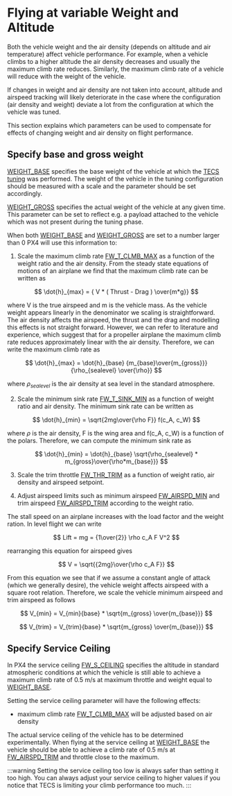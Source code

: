 # Flying at variable Weight and Altitude
Both the vehicle weight and the air density (depends on altitude and air temperature) affect vehicle performance. For example, when a vehicle climbs to a higher altitude the air density decreases and usually the maximum climb rate reduces.
Similarly, the maximum climb rate of a vehicle will reduce with the weight of the vehicle.

If changes in weight and air density are not taken into account, altitude and airspeed tracking will likely deteriorate in the case where the configuration (air density and weight) deviate a lot from the configuration at which the vehicle was tuned.

This section explains which parameters can be used to compensate for effects of changing weight and air density on flight performance.

## Specify base and gross weight
[WEIGHT_BASE](../advanced_config/parameter_reference.md#WEIGHT_BASE) specifies the base weight of the vehicle at which the [TECS tuning](position_tuning_guide_fixedwing.md#tecs-tuning-altitude-and-airspeed) was performed. The weight of the vehicle in the tuning configuration should be measured with a scale and the parameter should be set accordingly.

[WEIGHT_GROSS](../advanced_config/parameter_reference.md#WEIGHT_BASE) specifies the actual weight of the vehicle at any given time. This parameter can be set to reflect e.g. a payload attached to the vehicle which was not present during the tuning phase.

When both [WEIGHT_BASE](../advanced_config/parameter_reference.md#WEIGHT_BASE) and [WEIGHT_GROSS](../advanced_config/parameter_reference.md#WEIGHT_GROSS) are set to a number larger than 0 PX4 will use this information to:

1. Scale the maximum climb rate [FW_T_CLMB_MAX](../advanced_config/parameter_reference.md#FW_T_CLMB_MAX) as a function of the weight ratio and the air density.
From the steady state equations of motions of an airplane we find that the maximum climb rate can be written as

$$ \dot{h}_{max} = { V * ( Thrust - Drag ) \over{m*g}}  $$

where V is the true airspeed and m is the vehicle mass. As the vehicle weight appears linearly in the denominator we scaling is straightforward. The air density affects the airspeed, the thrust and the drag and modelling this effects is not straight forward. However, we can refer to literature and experience, which suggest that for a propeller airplane the maximum climb rate reduces approximately linear with the air density. Therefore, we can write the maximum climb rate as


$$ \dot{h}_{max} = \dot{h}_{base} {m_{base}\over{m_{gross}}} {\rho_{sealevel} \over{\rho}} $$

where $\rho_{sealevel}$ is the air density at sea level in the standard atmosphere.


2. Scale the minimum sink rate [FW_T_SINK_MIN](../advanced_config/parameter_reference.md#FW_T_SINK_MIN) as a function of weight ratio and air density.
The minimum sink rate can be written as

$$ \dot{h}_{min} = \sqrt{2mg\over{\rho F}} f(c_A, c_W)  $$

where $\rho$ is the air density, F is the wing area and f(c_A, c_W) is a function of the polars.
Therefore, we can compute the minimum sink rate as

$$ \dot{h}_{min} = \dot{h}_{base}  \sqrt{\rho_{sealevel} * m_{gross}\over{\rho*m_{base}}}  $$

3. Scale the trim throttle [FW_THR_TRIM](../advanced_config/parameter_reference.md#FW_THR_TRIM) as a function of weight ratio, air density and airspeed setpoint.


4. Adjust airspeed limits such as minimum airspeed [FW_AIRSPD_MIN](../advanced_config/parameter_reference.md#FW_AIRSPD_MIN) and trim airspeed [FW_AIRSPD_TRIM](../advanced_config/parameter_reference.md#FW_AIRSPD_TRIM) according to the weight ratio.

The stall speed on an airplane increases with the load factor and the weight ration. In level flight we can write

$$ Lift = mg = {1\over{2}} \rho c_A F V^2 $$

rearranging this equation for airspeed gives

$$ V = \sqrt{{2mg}\over{\rho c_A F}}  $$

From this equation we see that if we assume a constant angle of attack (which we generally desire), the vehicle weight affects airspeed with a square root relation.
Therefore, we scale the vehicle minimum airspeed and trim airspeed as follows

$$ V_{min} = V_{min}{base} * \sqrt{m_{gross} \over{m_{base}}}  $$

$$ V_{trim} = V_{trim}{base} * \sqrt{m_{gross} \over{m_{base}}}  $$


## Specify Service Ceiling
In PX4 the service ceiling [FW_S_CEILING](../advanced_config/parameter_reference.md#FW_S_CEILING) specifies the altitude in standard atmospheric conditions at which the vehicle is still able to achieve a maximum climb rate of 0.5 m/s at maximum throttle and weight equal to [WEIGHT_BASE](../advanced_config/parameter_reference.md#WEIGHT_BASE).

Setting the service ceiling parameter will have the following effects:
- maximum climb rate [FW_T_CLMB_MAX](../advanced_config/parameter_reference.md#FW_T_CLMB_MAX) will be adjusted based on air density

The actual service ceiling of the vehicle has to be determined experimentally. When flying at the service ceiling at [WEIGHT_BASE](../advanced_config/parameter_reference.md#WEIGHT_BASE) the vehicle should be able to achieve a climb rate of 0.5 m/s at [FW_AIRSPD_TRIM](../advanced_config/parameter_reference.md#FW_AIRSPD_TRIM) and throttle close to the maximum.

:::warning
Setting the service ceiling too low is always safer than setting it too high. You can always adjust your service ceiling to higher values if you notice that TECS is limiting your climb performance too much.
:::








